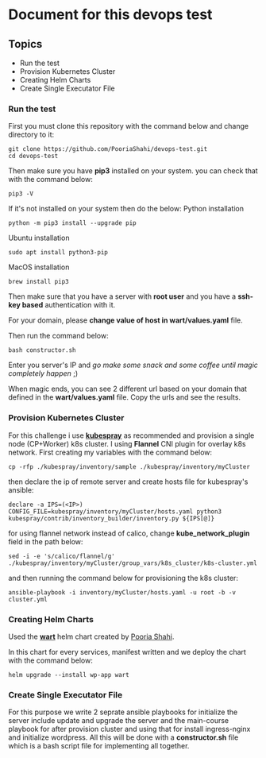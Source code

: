 # Document for this devops test
## Topics
- Run the test
- Provision Kubernetes Cluster
- Creating Helm Charts
- Create Single Executator File

### Run the test
First you must clone this repository with the command below and change directory to it:
```
git clone https://github.com/PooriaShahi/devops-test.git
cd devops-test
```
Then make sure you have **pip3** installed on your system. you can check that with the command below:
```
pip3 -V
```
If it's not installed on your system then do the below:
Python installation
```
python -m pip3 install --upgrade pip
```
Ubuntu installation
```
sudo apt install python3-pip
```
MacOS installation
```
brew install pip3
```

Then make sure that you have a server with **root user** and you have a **ssh-key based** authentication with it.

For your domain, please **change value of host in wart/values.yaml** file.

Then run the command below:
```
bash constructor.sh
```

Enter you server's IP and _go make some snack and some coffee until magic completely happen_ ;)

When magic ends, you can see 2 different url based on your domain that defined in the **wart/values.yaml** file. Copy the urls and see the results.

### Provision Kubernetes Cluster
For this challenge i use [**kubespray**](https://kubespray.io) as recommended and provision a single node (CP+Worker) k8s cluster. I using **Flannel** CNI plugin for overlay k8s network. First creating my variables with the command below:
```
cp -rfp ./kubespray/inventory/sample ./kubespray/inventory/myCluster
```
then declare the ip of remote server and create hosts file for kubespray's ansible:
```
declare -a IPS=(<IP>)
CONFIG_FILE=kubespray/inventory/myCluster/hosts.yaml python3 kubespray/contrib/inventory_builder/inventory.py ${IPS[@]}
```
for using flannel network instead of calico, change **kube_network_plugin** field in the path below:
```
sed -i -e 's/calico/flannel/g' ./kubespray/inventory/myCluster/group_vars/k8s_cluster/k8s-cluster.yml
```
and then running the command below for provisioning the k8s cluster:
```
ansible-playbook -i inventory/myCluster/hosts.yaml -u root -b -v cluster.yml
```

### Creating Helm Charts
Used the [**wart**](https://github.com/PooriaShahi/wart) helm chart created by [Pooria Shahi](https://github.com/PooriaShahi).

In this chart for every services, manifest written and we deploy the chart with the command below:
```
helm upgrade --install wp-app wart
```

### Create Single Executator File
For this purpose we write 2 seprate ansible playbooks for initialize the server include update and upgrade the server and the main-course playbook for after provision cluster and using that for install ingress-nginx and initialize wordpress.
All this will be done with a **constructor.sh** file which is a bash script file for implementing all together.